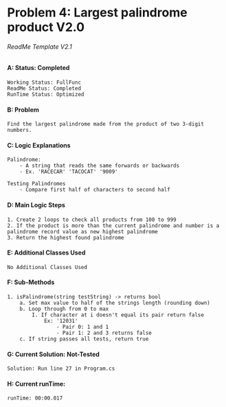 # **Problem 4: Largest palindrome product V2.0**
###### ReadMe Template V2.1


#### A: Status: Completed
    Working Status: FullFunc
    ReadMe Status: Completed
    RunTime Status: Optimized

#### B: Problem
    Find the largest palindrome made from the product of two 3-digit numbers.

#### C: Logic Explanations
    Palindrome:
        - A string that reads the same forwards or backwards
        - Ex. 'RACECAR' 'TACOCAT' '9009'

    Testing Palindromes
        - Compare first half of characters to second half    

#### D: Main Logic Steps
    1. Create 2 loops to check all products from 100 to 999
    2. If the product is more than the current palindrome and number is a palindrome record value as new highest palindrome
    3. Return the highest found palindrome


#### E: Additional Classes Used
    No Additional Classes Used

#### F: Sub-Methods
    1. isPalindrome(string testString) -> returns bool
        a. Set max value to half of the strings length (rounding down)
        b. Loop through from 0 to max
            I. If character at i doesn't equal its pair return false
                Ex: '12031' 
                    - Pair 0: 1 and 1
                    - Pair 1: 2 and 3 returns false
        c. If string passes all tests, return true

#### G: Current Solution: Not-Tested
    Solution: Run line 27 in Program.cs

#### H: Current runTime:
    runTime: 00:00.017

